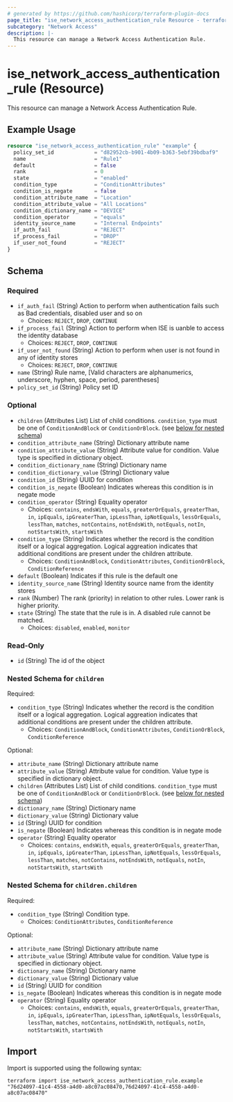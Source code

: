 ```yaml
---
# generated by https://github.com/hashicorp/terraform-plugin-docs
page_title: "ise_network_access_authentication_rule Resource - terraform-provider-ise"
subcategory: "Network Access"
description: |-
  This resource can manage a Network Access Authentication Rule.
---
```


# ise_network_access_authentication_rule (Resource)

This resource can manage a Network Access Authentication Rule.

## Example Usage

```terraform
resource "ise_network_access_authentication_rule" "example" {
  policy_set_id             = "d82952cb-b901-4b09-b363-5ebf39bdbaf9"
  name                      = "Rule1"
  default                   = false
  rank                      = 0
  state                     = "enabled"
  condition_type            = "ConditionAttributes"
  condition_is_negate       = false
  condition_attribute_name  = "Location"
  condition_attribute_value = "All Locations"
  condition_dictionary_name = "DEVICE"
  condition_operator        = "equals"
  identity_source_name      = "Internal Endpoints"
  if_auth_fail              = "REJECT"
  if_process_fail           = "DROP"
  if_user_not_found         = "REJECT"
}
```

<!-- schema generated by tfplugindocs -->
## Schema

### Required

- `if_auth_fail` (String) Action to perform when authentication fails such as Bad credentials, disabled user and so on
  - Choices: `REJECT`, `DROP`, `CONTINUE`
- `if_process_fail` (String) Action to perform when ISE is uanble to access the identity database
  - Choices: `REJECT`, `DROP`, `CONTINUE`
- `if_user_not_found` (String) Action to perform when user is not found in any of identity stores
  - Choices: `REJECT`, `DROP`, `CONTINUE`
- `name` (String) Rule name, [Valid characters are alphanumerics, underscore, hyphen, space, period, parentheses]
- `policy_set_id` (String) Policy set ID

### Optional

- `children` (Attributes List) List of child conditions. `condition_type` must be one of `ConditionAndBlock` or `ConditionOrBlock`. (see [below for nested schema](#nestedatt--children))
- `condition_attribute_name` (String) Dictionary attribute name
- `condition_attribute_value` (String) Attribute value for condition. Value type is specified in dictionary object.
- `condition_dictionary_name` (String) Dictionary name
- `condition_dictionary_value` (String) Dictionary value
- `condition_id` (String) UUID for condition
- `condition_is_negate` (Boolean) Indicates whereas this condition is in negate mode
- `condition_operator` (String) Equality operator
  - Choices: `contains`, `endsWith`, `equals`, `greaterOrEquals`, `greaterThan`, `in`, `ipEquals`, `ipGreaterThan`, `ipLessThan`, `ipNotEquals`, `lessOrEquals`, `lessThan`, `matches`, `notContains`, `notEndsWith`, `notEquals`, `notIn`, `notStartsWith`, `startsWith`
- `condition_type` (String) Indicates whether the record is the condition itself or a logical aggregation. Logical aggreation indicates that additional conditions are present under the children attribute.
  - Choices: `ConditionAndBlock`, `ConditionAttributes`, `ConditionOrBlock`, `ConditionReference`
- `default` (Boolean) Indicates if this rule is the default one
- `identity_source_name` (String) Identity source name from the identity stores
- `rank` (Number) The rank (priority) in relation to other rules. Lower rank is higher priority.
- `state` (String) The state that the rule is in. A disabled rule cannot be matched.
  - Choices: `disabled`, `enabled`, `monitor`

### Read-Only

- `id` (String) The id of the object

<a id="nestedatt--children"></a>
### Nested Schema for `children`

Required:

- `condition_type` (String) Indicates whether the record is the condition itself or a logical aggregation. Logical aggreation indicates that additional conditions are present under the children attribute.
  - Choices: `ConditionAndBlock`, `ConditionAttributes`, `ConditionOrBlock`, `ConditionReference`

Optional:

- `attribute_name` (String) Dictionary attribute name
- `attribute_value` (String) Attribute value for condition. Value type is specified in dictionary object.
- `children` (Attributes List) List of child conditions. `condition_type` must be one of `ConditionAndBlock` or `ConditionOrBlock`. (see [below for nested schema](#nestedatt--children--children))
- `dictionary_name` (String) Dictionary name
- `dictionary_value` (String) Dictionary value
- `id` (String) UUID for condition
- `is_negate` (Boolean) Indicates whereas this condition is in negate mode
- `operator` (String) Equality operator
  - Choices: `contains`, `endsWith`, `equals`, `greaterOrEquals`, `greaterThan`, `in`, `ipEquals`, `ipGreaterThan`, `ipLessThan`, `ipNotEquals`, `lessOrEquals`, `lessThan`, `matches`, `notContains`, `notEndsWith`, `notEquals`, `notIn`, `notStartsWith`, `startsWith`

<a id="nestedatt--children--children"></a>
### Nested Schema for `children.children`

Required:

- `condition_type` (String) Condition type.
  - Choices: `ConditionAttributes`, `ConditionReference`

Optional:

- `attribute_name` (String) Dictionary attribute name
- `attribute_value` (String) Attribute value for condition. Value type is specified in dictionary object.
- `dictionary_name` (String) Dictionary name
- `dictionary_value` (String) Dictionary value
- `id` (String) UUID for condition
- `is_negate` (Boolean) Indicates whereas this condition is in negate mode
- `operator` (String) Equality operator
  - Choices: `contains`, `endsWith`, `equals`, `greaterOrEquals`, `greaterThan`, `in`, `ipEquals`, `ipGreaterThan`, `ipLessThan`, `ipNotEquals`, `lessOrEquals`, `lessThan`, `matches`, `notContains`, `notEndsWith`, `notEquals`, `notIn`, `notStartsWith`, `startsWith`

## Import

Import is supported using the following syntax:

```shell
terraform import ise_network_access_authentication_rule.example "76d24097-41c4-4558-a4d0-a8c07ac08470,76d24097-41c4-4558-a4d0-a8c07ac08470"
```
